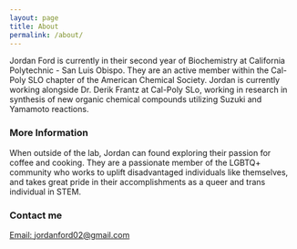 ```yaml
---
layout: page
title: About
permalink: /about/
---
```


Jordan Ford is currently in their second year of Biochemistry at California Polytechnic - San Luis Obispo. They are an active member within the Cal-Poly SLO chapter of the American Chemical Society. Jordan is currently working alongside Dr. Derik Frantz at Cal-Poly SLo, working in research in synthesis of new organic chemical compounds utilizing Suzuki and Yamamoto reactions.

### More Information

When outside of the lab, Jordan can found exploring their passion for coffee and cooking. They are a passionate member of the LGBTQ+ community who works to uplift disadvantaged individuals like themselves, and takes great pride in their accomplishments as a queer and trans individual in STEM.

### Contact me

[Email: jordanford02@gmail.com](mailto:jordanford02@gmail.com)
